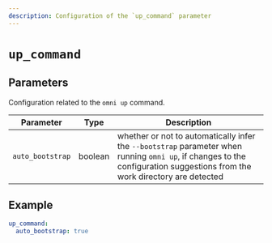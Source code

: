 ```yaml
---
description: Configuration of the `up_command` parameter
---
```


# `up_command`

## Parameters

Configuration related to the `omni up` command.

| Parameter       | Type      | Description                                         |
|-----------------|-----------|-----------------------------------------------------|
| `auto_bootstrap` | boolean | whether or not to automatically infer the `--bootstrap` parameter when running `omni up`, if changes to the configuration suggestions from the work directory are detected |

## Example

```yaml
up_command:
  auto_bootstrap: true
```
